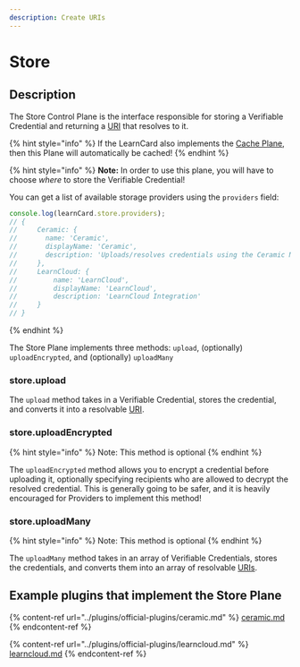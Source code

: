 ```yaml
---
description: Create URIs
---
```


# Store

## Description

The Store Control Plane is the interface responsible for storing a Verifiable Credential and returning a [URI](../uris.md) that resolves to it.

{% hint style="info" %}
If the LearnCard also implements the [Cache Plane](cache.md), then this Plane will automatically be cached!
{% endhint %}

{% hint style="info" %}
**Note:** In order to use this plane, you will have to choose _where_ to store the Verifiable Credential!

You can get a list of available storage providers using the `providers` field:

```typescript
console.log(learnCard.store.providers);
// {
//     Ceramic: {
//       name: 'Ceramic',
//       displayName: 'Ceramic',
//       description: 'Uploads/resolves credentials using the Ceramic Network (https://ceramic.network/)'
//     },
//     LearnCloud: {
//         name: 'LearnCloud',
//         displayName: 'LearnCloud',
//         description: 'LearnCloud Integration'
//     }
// }
```
{% endhint %}

The Store Plane implements three methods: `upload`, (optionally) `uploadEncrypted`, and (optionally) `uploadMany`

### store.upload

The `upload` method takes in a Verifiable Credential, stores the credential, and converts it into a resolvable [URI](../uris.md).

### store.uploadEncrypted

{% hint style="info" %}
Note: This method is optional
{% endhint %}

The `uploadEncrypted` method allows you to encrypt a credential before uploading it, optionally specifying recipients who are allowed to decrypt the resolved credential. This is generally going to be safer, and it is heavily encouraged for Providers to implement this method!

### store.uploadMany

{% hint style="info" %}
Note: This method is optional
{% endhint %}

The `uploadMany` method takes in an array of Verifiable Credentials, stores the credentials, and converts them into an array of resolvable [URIs](../uris.md).

## Example plugins that implement the Store Plane

{% content-ref url="../plugins/official-plugins/ceramic.md" %}
[ceramic.md](../plugins/official-plugins/ceramic.md)
{% endcontent-ref %}

{% content-ref url="../plugins/official-plugins/learncloud.md" %}
[learncloud.md](../plugins/official-plugins/learncloud.md)
{% endcontent-ref %}
